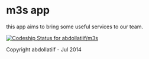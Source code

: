 m3s app
=======

this app aims to bring some useful services to our team.


[ ![Codeship Status for abdollatiif/m3s](https://www.codeship.io/projects/4cbf04c0-f175-0131-d9b9-62380ecdd501/status)](https://www.codeship.io/projects/27604)

Copyright abdollatiif - Jul 2014
 
